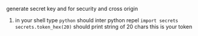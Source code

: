 generate secret key and for security and cross origin
1. in your shell type
`python` should inter python repel
`import secrets`
`secrets.token_hex(20)` should print string of 20 chars
this is your token   